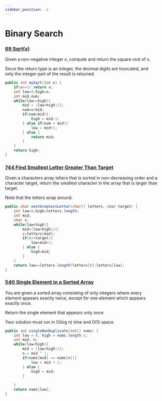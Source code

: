 ```yaml
---
sidebar_position: -1
---
```


# Binary Search

### [69 Sqrt(x)](69)

Given a non-negative integer x, compute and return the square root of x.

Since the return type is an integer, the decimal digits are truncated, and only the integer part of the result is returned.

```java
public int mySqrt(int x) {
    if(x<=1) return x;
    int low=0,high=x;
    int mid,num;
    while(low<=high){
        mid = (low+high)/2;
        num=x/mid;
        if(num<mid){
            high = mid-1;
        } else if(num > mid){
            low = mid+1;
        } else {
            return mid;
        }
    }
    return high;
}
```

### [744 Find Smallest Letter Greater Than Target](744)

Given a characters array letters that is sorted in non-decreasing order and a character target, return the smallest character in the array that is larger than target.

Note that the letters wrap around.

```java
public char nextGreatestLetter(char[] letters, char target) {
    int low=0,high=letters.length;
    int mid;
    char c;
    while(low<high){
        mid=(low+high)/2;
        c=letters[mid];
        if(c<=target){
            low=mid+1;
        } else {
            high=mid;
        }
    }
    return low==letters.length?letters[0]:letters[low];
}
```


### [540 Single Element in a Sorted Array](540)

You are given a sorted array consisting of only integers where every element appears exactly twice, except for one element which appears exactly once.

Return the single element that appears only once.

Your solution must run in O(log n) time and O(1) space.

```java
public int singleNonDuplicate(int[] nums) {
    int low = 0, high = nums.length-1;
    int mid, n;
    while(low<high){
        mid = (low+high)/2;
        n = mid ^ 1;
        if(nums[mid] == nums[n]){
            low = mid + 1;
        } else {
            high = mid;
        }
        
    }
    return nums[low];
}
```